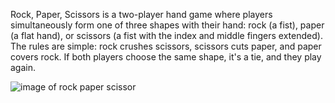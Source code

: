 Rock, Paper, Scissors is a two-player hand game 
where players simultaneously form one of three shapes with their hand:
rock (a fist), paper (a flat hand), or scissors (a fist with the index and middle fingers extended).
The rules are simple: rock crushes scissors, 
scissors cuts paper,
and paper covers rock. 
If both players choose the same shape, 
it's a tie, and they play again. 

![image of rock paper scissor ](https://github.com/user-attachments/assets/9bf3e3a6-e625-462f-a274-af421750df60)
